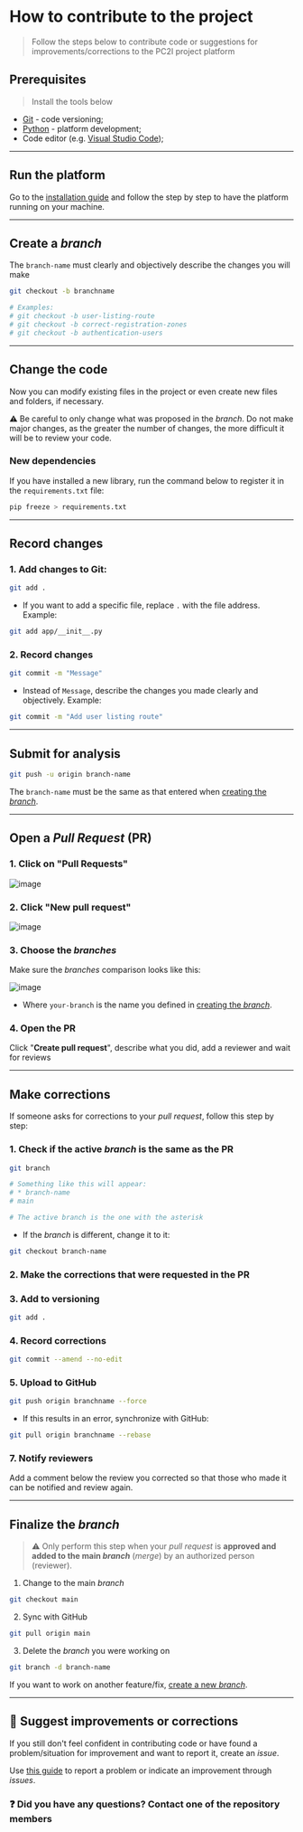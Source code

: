 # How to contribute to the project
> Follow the steps below to contribute code or suggestions for improvements/corrections to the PC2I project platform

## Prerequisites
> Install the tools below

- [Git](https://git-scm.com/downloads) - code versioning;
- [Python](https://python.org/downloads) - platform development;
- Code editor (e.g. [Visual Studio Code](https://code.visualstudio.com/Download));

---

## Run the platform
Go to the [installation guide](./README.md#compass-guia-de-installação) and follow the step by step to have the platform running on your machine.

---

## Create a _branch_
The `branch-name` must clearly and objectively describe the changes you will make

```bash
git checkout -b branchname

# Examples:
# git checkout -b user-listing-route
# git checkout -b correct-registration-zones
# git checkout -b authentication-users
```

---

## Change the code
Now you can modify existing files in the project or even create new files and folders, if necessary.

:warning: Be careful to only change what was proposed in the _branch_. Do not make major changes, as the greater the number of changes, the more difficult it will be to review your code.

### New dependencies
If you have installed a new library, run the command below to register it in the `requirements.txt` file:

```bash
pip freeze > requirements.txt
```

---

## Record changes
### 1. Add changes to Git:

```bash
git add .
```

- If you want to add a specific file, replace `.` with the file address. Example:

```bash
git add app/__init__.py
```

### 2. Record changes

```bash
git commit -m "Message"
```

- Instead of `Message`, describe the changes you made clearly and objectively. Example:

```bash
git commit -m "Add user listing route"
```

---

## Submit for analysis
```bash
git push -u origin branch-name
```

The `branch-name` must be the same as that entered when [creating the _branch_](#create-a-branch).

---

## Open a _Pull Request_ (PR)
### 1. Click on "**Pull Requests**"

![image](https://user-images.githubusercontent.com/63798776/188283632-c4941df5-ca48-4964-8faa-98213f36fbf3.png)

### 2. Click "**New pull request**"

![image](https://user-images.githubusercontent.com/63798776/188283687-05181d74-87da-4f32-80a0-75d1a4a5ee4c.png)

### 3. Choose the _branches_
Make sure the _branches_ comparison looks like this:

![image](https://user-images.githubusercontent.com/63798776/188282775-345e460a-fb70-4887-a8c1-6d9e5011ec63.png)

- Where `your-branch` is the name you defined in [creating the _branch_](#create-a-branch).

### 4. Open the PR
Click "**Create pull request**", describe what you did, add a reviewer and wait for reviews

---

## Make corrections
If someone asks for corrections to your _pull request_, follow this step by step:

### 1. Check if the active _branch_ is the same as the PR
```bash
git branch

# Something like this will appear:
# * branch-name
# main

# The active branch is the one with the asterisk
```

- If the _branch_ is different, change it to it:
```bash
git checkout branch-name
```

### 2. Make the corrections that were requested in the PR

### 3. Add to versioning
```bash
git add .
```

### 4. Record corrections
```bash
git commit --amend --no-edit
```

### 5. Upload to GitHub
```bash
git push origin branchname --force
```

- If this results in an error, synchronize with GitHub:

```bash
git pull origin branchname --rebase
```

### 7. Notify reviewers
Add a comment below the review you corrected so that those who made it can be notified and review again.

---

## Finalize the _branch_
> :warning: Only perform this step when your _pull request_ is **approved and added to the main _branch_** (_merge_) by an authorized person (reviewer).

1. Change to the main _branch_

```bash
git checkout main
```

2. Sync with GitHub

```bash
git pull origin main
```

3. Delete the _branch_ you were working on

```bash
git branch -d branch-name
```

If you want to work on another feature/fix, [create a new _branch_](#create-a-branch).

---

## :pencil: Suggest improvements or corrections
If you still don't feel confident in contributing code or have found a problem/situation for improvement and want to report it, create an _issue_.

Use [this guide](https://docs.github.com/pt/issues/tracking-your-work-with-issues/creating-an-issue) to report a problem or indicate an improvement through _issues_.

### :question: Did you have any questions? Contact one of the repository members